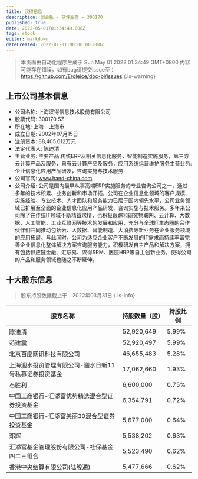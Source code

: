 ```yaml
---
title: 汉得信息
description: 创业板 - 软件服务 - 300170
published: true
date: 2022-05-01T01:34:49.000Z
tags: stock
editor: markdown
dateCreated: 2022-01-01T00:00:00.000Z
---
```


> 本页面由自动化程序生成于 Sun May 01 2022 01:34:49 GMT+0800
> 内容可能存在错误，如有bug请提交issue至：https://github.com/Eroleice/doc-pi/issues
{.is-warning}

## 上市公司基本信息
- 公司名称: 上海汉得信息技术股份有限公司
- 股票代码: 300170.SZ
- 所在地: 上海 - 上海市
- 成立日期: 2002年07月15日
- 注册资本: 88,405.612万元
- 法定代表人: 陈迪清
- 主营业务: 主要产品:传统ERP及相关信息化服务，智能制造实施服务，第三方云计算产品及服务，自有云计算产品及服务，应用系统运营维护服务主营业务:企业信息化应用产品研发，咨询实施与技术服务
- 公司官网: www.hand-china.com
- 公司介绍: 公司是国内最早从事高端ERP实施服务的专业咨询公司之一，通过多年的技术积累、业务创新和市场开拓，公司在企业信息化领域的客户规模、实施经验、专业技术、人才团队和服务能力已居于国内领先水平，公司业务领域已扩展至全面的企业信息化应用产品研发、咨询实施与技术服务。多年来公司除了在传统IT领域不断精益求精，也积极跟踪和研究物联网、云计算、大数据、人工智能、工业互联网等技术的发展和应用，充分与全球IT生态圈的合作伙伴们共同推动包括云、大数据、智能制造、大消费等新业务在企业服务领域的应用拓展。与此同时，公司为适应企业客户不断发展的IT需求而持续丰富完善企业信息化整体解决方案咨询服务能力，积极研发自主产品和解决方案，拥有包括供应链金融、汇联易、汉得SRM、医院HRP等自主创新业务，使得公司的产品和服务领域也随之不断延伸。


## 十大股东信息
> 股东持股数据截止于：2022年03月31日
{.is-info}

| 股东名称 | 持股数量（股） | 持股比例 |
| --- | --- | --- |
| 陈迪清 | 52,920,649 | 5.99% |
| 范建震 | 52,920,497 | 5.99% |
| 北京百度网讯科技有限公司 | 46,655,483 | 5.28% |
| 上海迎水投资管理有限公司-迎水日新11号私募证券投资基金 | 17,062,660 | 1.93% |
| 石胜利 | 6,600,000 | 0.75% |
| 中国工商银行-汇添富优势精选混合型证券投资基金 | 6,354,791 | 0.72% |
| 中国工商银行-汇添富美丽30混合型证券投资基金 | 5,677,000 | 0.64% |
| 邓辉 | 5,538,202 | 0.63% |
| 汇添富基金管理股份有限公司-社保基金四二三组合 | 5,523,490 | 0.62% |
| 香港中央结算有限公司(陆股通) | 5,477,666 | 0.62% |




